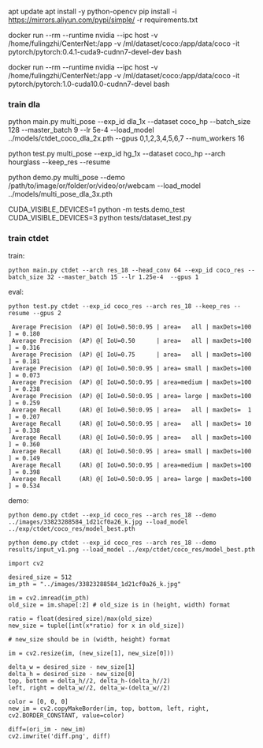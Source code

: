 

apt update
apt install -y python-opencv
pip install -i https://mirrors.aliyun.com/pypi/simple/ -r requirements.txt

docker run --rm --runtime nvidia --ipc host -v /home/fulingzhi/CenterNet:/app -v /ml/dataset/coco:/app/data/coco -it pytorch/pytorch:0.4.1-cuda9-cudnn7-devel-dev bash

docker run --rm --runtime nvidia --ipc host -v /home/fulingzhi/CenterNet:/app -v /ml/dataset/coco:/app/data/coco -it pytorch/pytorch:1.0-cuda10.0-cudnn7-devel bash



### train dla

python main.py multi_pose --exp_id dla_1x --dataset coco_hp --batch_size 128 --master_batch 9 --lr 5e-4 --load_model ../models/ctdet_coco_dla_2x.pth --gpus 0,1,2,3,4,5,6,7 --num_workers 16

python test.py multi_pose --exp_id hg_1x --dataset coco_hp --arch hourglass --keep_res --resume

python demo.py multi_pose --demo /path/to/image/or/folder/or/video/or/webcam --load_model ../models/multi_pose_dla_3x.pth

CUDA_VISIBLE_DEVICES=1 python -m tests.demo_test
CUDA_VISIBLE_DEVICES=3 python tests/dataset_test.py




### train ctdet

train:

`python main.py ctdet --arch res_18 --head_conv 64 --exp_id coco_res --batch_size 32 --master_batch 15 --lr 1.25e-4  --gpus 1`

eval:

```
python test.py ctdet --exp_id coco_res --arch res_18 --keep_res --resume --gpus 2

 Average Precision  (AP) @[ IoU=0.50:0.95 | area=   all | maxDets=100 ] = 0.180
 Average Precision  (AP) @[ IoU=0.50      | area=   all | maxDets=100 ] = 0.316
 Average Precision  (AP) @[ IoU=0.75      | area=   all | maxDets=100 ] = 0.181
 Average Precision  (AP) @[ IoU=0.50:0.95 | area= small | maxDets=100 ] = 0.073
 Average Precision  (AP) @[ IoU=0.50:0.95 | area=medium | maxDets=100 ] = 0.238
 Average Precision  (AP) @[ IoU=0.50:0.95 | area= large | maxDets=100 ] = 0.259
 Average Recall     (AR) @[ IoU=0.50:0.95 | area=   all | maxDets=  1 ] = 0.207
 Average Recall     (AR) @[ IoU=0.50:0.95 | area=   all | maxDets= 10 ] = 0.338
 Average Recall     (AR) @[ IoU=0.50:0.95 | area=   all | maxDets=100 ] = 0.360
 Average Recall     (AR) @[ IoU=0.50:0.95 | area= small | maxDets=100 ] = 0.149
 Average Recall     (AR) @[ IoU=0.50:0.95 | area=medium | maxDets=100 ] = 0.398
 Average Recall     (AR) @[ IoU=0.50:0.95 | area= large | maxDets=100 ] = 0.534
```

demo:

```
python demo.py ctdet --exp_id coco_res --arch res_18 --demo ../images/33823288584_1d21cf0a26_k.jpg --load_model ../exp/ctdet/coco_res/model_best.pth

python demo.py ctdet --exp_id coco_res --arch res_18 --demo results/input_v1.png --load_model ../exp/ctdet/coco_res/model_best.pth
```




```
import cv2

desired_size = 512
im_pth = "../images/33823288584_1d21cf0a26_k.jpg"

im = cv2.imread(im_pth)
old_size = im.shape[:2] # old_size is in (height, width) format

ratio = float(desired_size)/max(old_size)
new_size = tuple([int(x*ratio) for x in old_size])

# new_size should be in (width, height) format

im = cv2.resize(im, (new_size[1], new_size[0]))

delta_w = desired_size - new_size[1]
delta_h = desired_size - new_size[0]
top, bottom = delta_h//2, delta_h-(delta_h//2)
left, right = delta_w//2, delta_w-(delta_w//2)

color = [0, 0, 0]
new_im = cv2.copyMakeBorder(im, top, bottom, left, right, cv2.BORDER_CONSTANT, value=color)

diff=(ori_im - new_im)
cv2.imwrite('diff.png', diff)
```
